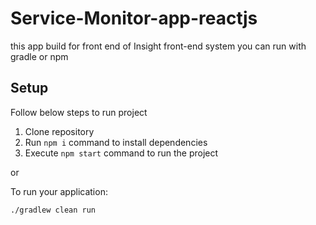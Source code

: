 # Service-Monitor-app-reactjs
this app build for front end of Insight front-end system you can run with gradle or npm


## Setup
Follow below steps to run project

1. Clone repository
2. Run `npm i` command to install dependencies
3. Execute `npm start` command to run the project


or


To run your application:
```
./gradlew clean run
```

